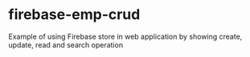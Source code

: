 # firebase-emp-crud
Example of using Firebase store in web application by showing create, update, read and search operation
